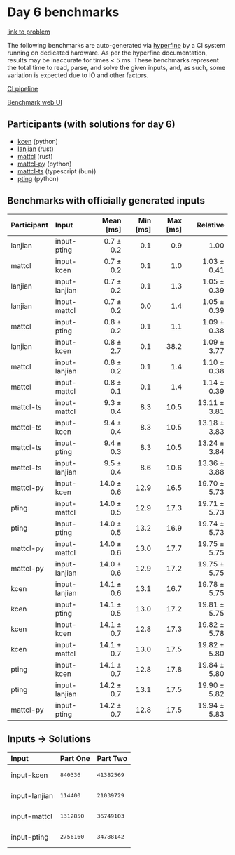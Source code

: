 # Day 6 benchmarks

[link to problem](https://adventofcode.com/2023/day/6)

The following benchmarks are auto-generated via
[hyperfine](https://github.com/sharkdp/hyperfine) by a CI system running on
dedicated hardware. As per the hyperfine documentation, results may be
inaccurate for times < 5 ms. These benchmarks represent the total time to read,
parse, and solve the given inputs, and, as such, some variation is expected due
to IO and other factors.

[CI pipeline](http://ci.papercode.net:8080/teams/main/pipelines/aoc2023)

[Benchmark web UI](https://aoc.ancalagon.black)


## Participants (with solutions for day 6)

- [kcen](https://github.com/kcen/aoc2023) (python)
- [lanjian](https://github.com/lanjian/aoc-2023) (rust)
- [mattcl](https://github.com/mattcl/aoc2023) (rust)
- [mattcl-py](https://github.com/mattcl/aoc2023-py) (python)
- [mattcl-ts](https://github.com/mattcl/aoc2023-js) (typescript (bun))
- [pting](https://github.com/pting/aoc2023) (python)


## Benchmarks with officially generated inputs

| Participant | Input | Mean [ms] | Min [ms] | Max [ms] | Relative |
|:---|:---|---:|---:|---:|---:|
| lanjian | input-pting | 0.7 ± 0.2 | 0.1 | 0.9 | 1.00 |
| mattcl | input-kcen | 0.7 ± 0.2 | 0.1 | 1.0 | 1.03 ± 0.41 |
| lanjian | input-lanjian | 0.7 ± 0.2 | 0.1 | 1.3 | 1.05 ± 0.39 |
| lanjian | input-mattcl | 0.7 ± 0.2 | 0.0 | 1.4 | 1.05 ± 0.39 |
| mattcl | input-pting | 0.8 ± 0.2 | 0.1 | 1.1 | 1.09 ± 0.38 |
| lanjian | input-kcen | 0.8 ± 2.7 | 0.1 | 38.2 | 1.09 ± 3.77 |
| mattcl | input-lanjian | 0.8 ± 0.2 | 0.1 | 1.4 | 1.10 ± 0.38 |
| mattcl | input-mattcl | 0.8 ± 0.1 | 0.1 | 1.4 | 1.14 ± 0.39 |
| mattcl-ts | input-mattcl | 9.3 ± 0.4 | 8.3 | 10.5 | 13.11 ± 3.81 |
| mattcl-ts | input-kcen | 9.4 ± 0.4 | 8.3 | 10.5 | 13.18 ± 3.83 |
| mattcl-ts | input-pting | 9.4 ± 0.3 | 8.3 | 10.5 | 13.24 ± 3.84 |
| mattcl-ts | input-lanjian | 9.5 ± 0.4 | 8.6 | 10.6 | 13.36 ± 3.88 |
| mattcl-py | input-kcen | 14.0 ± 0.6 | 12.9 | 16.5 | 19.70 ± 5.73 |
| pting | input-mattcl | 14.0 ± 0.5 | 12.9 | 17.3 | 19.71 ± 5.73 |
| pting | input-pting | 14.0 ± 0.5 | 13.2 | 16.9 | 19.74 ± 5.73 |
| mattcl-py | input-mattcl | 14.0 ± 0.6 | 13.0 | 17.7 | 19.75 ± 5.75 |
| mattcl-py | input-lanjian | 14.0 ± 0.6 | 12.9 | 17.2 | 19.75 ± 5.75 |
| kcen | input-lanjian | 14.1 ± 0.6 | 13.1 | 16.7 | 19.78 ± 5.75 |
| kcen | input-pting | 14.1 ± 0.5 | 13.0 | 17.2 | 19.81 ± 5.75 |
| kcen | input-kcen | 14.1 ± 0.7 | 12.8 | 17.3 | 19.82 ± 5.78 |
| kcen | input-mattcl | 14.1 ± 0.7 | 13.0 | 17.5 | 19.82 ± 5.80 |
| pting | input-kcen | 14.1 ± 0.7 | 12.8 | 17.8 | 19.84 ± 5.80 |
| pting | input-lanjian | 14.2 ± 0.7 | 13.1 | 17.5 | 19.90 ± 5.82 |
| mattcl-py | input-pting | 14.2 ± 0.7 | 12.8 | 17.5 | 19.94 ± 5.83 |


## Inputs -> Solutions

| Input | Part One | Part Two |
|:---|:---|:---|
|input-kcen|<pre>840336</pre>|<pre>41382569</pre>|
|input-lanjian|<pre>114400</pre>|<pre>21039729</pre>|
|input-mattcl|<pre>1312850</pre>|<pre>36749103</pre>|
|input-pting|<pre>2756160</pre>|<pre>34788142</pre>|
